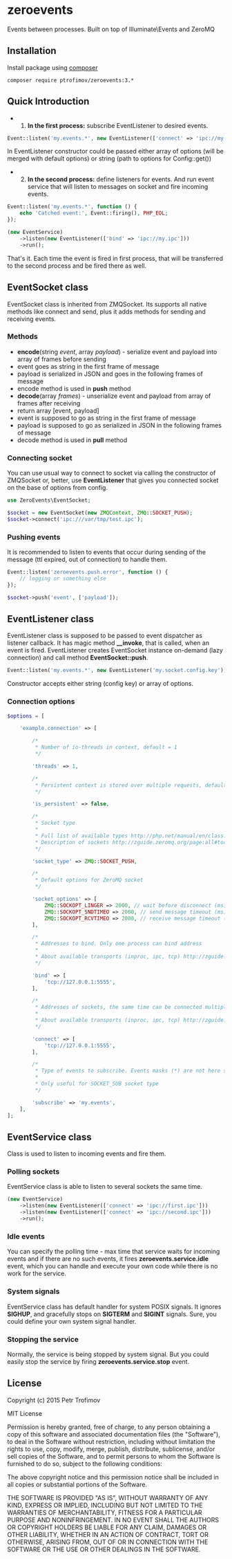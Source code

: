 zeroevents
==========

Events between processes. Built on top of Illuminate\Events and ZeroMQ

## Installation

Install package using [composer](https://getcomposer.org/)
```
composer require ptrofimov/zeroevents:3.*
```

## Quick Introduction

* 1. **In the first process:** subscribe EventListener to desired events.

```php
Event::listen('my.events.*', new EventListener(['connect' => 'ipc://my.ipc']));
```

In EventListener constructor could be passed either array of options (will be merged with default options)
or string (path to options for Config::get())

* 2. **In the second process:** define listeners for events. And run event service that will listen to messages
on socket and fire incoming events.

```php
Event::listen('my.events.*', function () {
    echo 'Catched event:', Event::firing(), PHP_EOL;
});

(new EventService)
    ->listen(new EventListener(['bind' => 'ipc://my.ipc']))
    ->run();
```

That's it. Each time the event is fired in first process, that will be transferred to the second process and be fired there as well.

## EventSocket class

EventSocket class is inherited from ZMQSocket. Its supports all native methods like connect and send,
plus it adds methods for sending and receiving events.

### Methods

* **encode**(string *event*, array *payload*) - serialize event and payload into array of frames before sending
 * event goes as string in the first frame of message
 * payload is serialized in JSON and goes in the following frames of message
 * encode method is used in **push** method
* **decode**(array *frames*) - unserialize event and payload from array of frames after receiving
 * return array [event, payload]
 * event is supposed to go as string in the first frame of message
 * payload is supposed to go as serialized in JSON in the following frames of message
 * decode method is used in **pull** method

### Connecting socket

You can use usual way to connect to socket via calling the constructor of ZMQSocket
or, better, use **EventListener** that gives you connected socket on the base of options from config.

```php
use ZeroEvents\EventSocket;

$socket = new EventSocket(new ZMQContext, ZMQ::SOCKET_PUSH);
$socket->connect('ipc:///var/tmp/test.ipc');
```

### Pushing events

It is recommended to listen to events that occur during sending of the message (ttl expired, out of connection)
to handle them.

```php
Event::listen('zeroevents.push.error', function () {
    // logging or something else
});

$socket->push('event', ['payload']);
```

## EventListener class

EventListener class is supposed to be passed to event dispatcher as listener callback.
It has magic method **__invoke**, that is called, when an event is fired.
EventListener creates EventSocket instance on-demand (lazy connection) and call method **EventSocket::push**.

```php
Event::listen('my.events.*', new EventListener('my.socket.config.key'));
```

Constructor accepts either string (config key) or array of options.

### Connection options

```php
$options = [

    'example.connection' => [

        /*
         * Number of io-threads in context, default = 1
         */

        'threads' => 1,

        /*
         * Persistent context is stored over multiple requests, default = false
         */

        'is_persistent' => false,

        /*
         * Socket type
         *
         * Full list of available types http://php.net/manual/en/class.zmq.php
         * Description of sockets http://zguide.zeromq.org/page:all#toc11
         */

        'socket_type' => ZMQ::SOCKET_PUSH,

        /*
         * Default options for ZeroMQ socket
         */

        'socket_options' => [
            ZMQ::SOCKOPT_LINGER => 2000, // wait before disconnect (ms)
            ZMQ::SOCKOPT_SNDTIMEO => 2000, // send message timeout (ms)
            ZMQ::SOCKOPT_RCVTIMEO => 2000, // receive message timeout (ms)
        ],

        /*
         * Addresses to bind. Only one process can bind address
         *
         * About available transports (inproc, ipc, tcp) http://zguide.zeromq.org/page:all#toc13
         */

        'bind' => [
            'tcp://127.0.0.1:5555',
        ],

        /*
         * Addresses of sockets, the same time can be connected multiple addresses
         *
         * About available transports (inproc, ipc, tcp) http://zguide.zeromq.org/page:all#toc13
         */

        'connect' => [
            'tcp://127.0.0.1:5555',
        ],

        /*
         * Type of events to subscribe. Events masks (*) are not here supported.
         *
         * Only useful for SOCKET_SUB socket type
         */

        'subscribe' => 'my.events',
    ],
];
```

## EventService class

Class is used to listen to incoming events and fire them.

### Polling sockets

EventService class is able to listen to several sockets the same time.

```php
(new EventService)
    ->listen(new EventListener(['connect' => 'ipc://first.ipc']))
    ->listen(new EventListener(['connect' => 'ipc://second.ipc']))
    ->run();
```

### Idle events

You can specify the polling time - max time that service waits for incoming events
and if there are no such events, it fires **zeroevents.service.idle** event,
which you can handle and execute your own code while there is no work for the service.

### System signals

EventService class has default handler for system POSIX signals.
It ignores **SIGHUP**, and gracefully stops on **SIGTERM** and **SIGINT** signals.
Sure, you could define your own system signal handler.

### Stopping the service

Normally, the service is being stopped by system signal.
But you could easily stop the service by firing **zeroevents.service.stop** event.

## License

Copyright (c) 2015 Petr Trofimov

MIT License

Permission is hereby granted, free of charge, to any person obtaining
a copy of this software and associated documentation files (the
"Software"), to deal in the Software without restriction, including
without limitation the rights to use, copy, modify, merge, publish,
distribute, sublicense, and/or sell copies of the Software, and to
permit persons to whom the Software is furnished to do so, subject to
the following conditions:

The above copyright notice and this permission notice shall be
included in all copies or substantial portions of the Software.

THE SOFTWARE IS PROVIDED "AS IS", WITHOUT WARRANTY OF ANY KIND,
EXPRESS OR IMPLIED, INCLUDING BUT NOT LIMITED TO THE WARRANTIES OF
MERCHANTABILITY, FITNESS FOR A PARTICULAR PURPOSE AND
NONINFRINGEMENT. IN NO EVENT SHALL THE AUTHORS OR COPYRIGHT HOLDERS BE
LIABLE FOR ANY CLAIM, DAMAGES OR OTHER LIABILITY, WHETHER IN AN ACTION
OF CONTRACT, TORT OR OTHERWISE, ARISING FROM, OUT OF OR IN CONNECTION
WITH THE SOFTWARE OR THE USE OR OTHER DEALINGS IN THE SOFTWARE.
